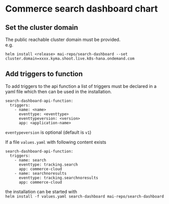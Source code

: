 # Commerce search dashboard chart

## Set the cluster domain
The public reachable cluster domain must be provided.  
e.g.
```
helm install <release> mai-repo/search-dashboard --set cluster.domain=xxxx.kyma.shoot.live.k8s-hana.ondemand.com
```

## Add triggers to function
To add triggers to the api function a list of triggers must be declared in a yaml file which then can be used in the installation.
```
search-dashboard-api-function:
  triggers:
    - name: <name>
      eventtype: <eventtype>
      eventtypeversion: <version>
      app: <application-name>
```
`eventypeversion` is optional (default is `v1`)

If a file `values.yaml` with following content exists
```
search-dashboard-api-function:
  triggers:
    - name: search
      eventtype: tracking.search
      app: commerce-cloud
    - name: searchnoresults
      eventtype: tracking.searchnoresults
      app: commerce-cloud
```
the installation can be started with  
`helm install -f values.yaml search-dashboard mai-repo/search-dashboard`